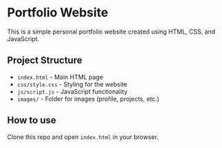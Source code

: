 # Portfolio Website

This is a simple personal portfolio website created using HTML, CSS, and JavaScript.

## Project Structure

- `index.html` - Main HTML page
- `css/style.css` - Styling for the website
- `js/script.js` - JavaScript functionality
- `images/` - Folder for images (profile, projects, etc.)

## How to use

Clone this repo and open `index.html` in your browser.